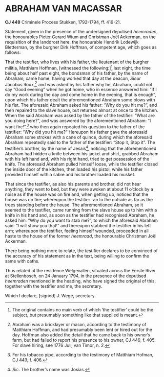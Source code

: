 # ABRAHAM VAN MACASSAR

**CJ 449** Criminele Process Stukken, 1792-1794, ff. 419-21.

Statement, given in the presence of the undersigned deputised *heemraden*, the honourables Pieter Gerard Wium and Christman Joël Ackerman, on the requisition of the landdrost here, the honourable Hendrik Lodewijk Bletterman, by the burgher Dirk Hoffman, of competent age, which goes as follows:

That the testifier, who lives with his father, the lieutenant of the burgher militia, Matthiam Hoffman, \[witnessed the following:\][^1] last night, the time being about half past eight, the bondsman of his father, by the name of Abraham, came home, having worked that day at the deacon, *Sieur* Jacobus Roux,[^2] and was asked by his father why he, Abraham, could not say “Good evening” when he got home, who in essence answered him: “If I do my work during the day and come home in the evening, that is enough”, upon which his father dealt the aforementioned Abraham some blows with his fist. The aforesaid Abraham asked his father: “Why do you hit me?”, and then repaired to the slave house, but returned almost at once to the kitchen. When the said Abraham was asked by the father of the testifier: “What are you doing here?”, and was answered by the aforementioned Abraham: “I want fire!”,[^3] who then again repeated his question to the father of the testifier: “Why did you hit me?” Hereupon his father gave the aforesaid Abraham some strokes with a cane of quince, during which the aforesaid Abraham repeatedly said to the father of the testifier: “Stop it, Stop it”. The testifier’s brother, by the name of Jesais[^4], noticing that the aforementioned Abraham had hidden a knife between his jacket and shirt, grabbed Abraham with his left hand and, with his right hand, tried to get possession of the knife. The aforesaid Abraham pulled himself loose, while the testifier closed the inside door of the kitchen, then loaded his pistol, while his father provided himself with a sabre and his brother loaded his musket.

That since the testifier, as also his parents and brother, did not hear anything, they went to bed, but they were awoken at about 11 o’clock by a noise as if the house was on fire and, when getting up, noticed that the house was on fire; whereupon the testifier ran to the outside as far as the trees standing before the house. The aforementioned Abraham, so it seemed to the testifier, came running from the slave house up to him with a knife in his hand and, as soon as the testifier had recognised Abraham, he asked him: “Why do you want to stab me?”, to which the aforesaid Abraham said: “I will show you that!” and thereupon stabbed the testifier in his left arm; whereupon the testifier, feeling himself wounded, proceeded in all haste to the house of the former *heemraad*, the honourable Christman Joël Ackerman.

There being nothing more to relate, the testifier declares to be convinced of the accuracy of his statement as in the text, being willing to confirm the same with oaths.

Thus related at the residence Welgevallen, situated across the Eerste River at Stellenbosch, on 24 January 1794, in the presence of the deputised *heemraden* mentioned in the heading, who have signed the original of this, together with the testifier and me, the secretary.

Which I declare, \[signed\] J. Wege, secretary.

[^1]: The original contains no main verb of which ‘the testifier’ could be the subject, but presumably something like that supplied is meant.

[^2]: Abraham was a bricklayer or mason, according to the testimony of Matthiam Hoffman, and had presumably been lent or hired out for the day. Hoffman also added the detail that he came back to his owner’s farm, but had failed to report his presence to his owner, CJ 449, f. 405. For slave hiring, see 1776 Julij van Timor, n. 2.

[^3]: For his tobacco pipe, according to the testimony of Matthiam Hofman, CJ 449, f. 406.

[^4]: *Sic*. The brother’s name was Josias.